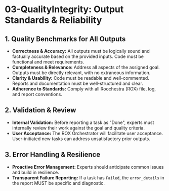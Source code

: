 # 03-QualityIntegrity: Output Standards & Reliability

## 1. Quality Benchmarks for All Outputs

* **Correctness & Accuracy:** All outputs must be logically sound and factually accurate based on the provided inputs. Code must be functional and meet requirements.
* **Completeness & Relevance:** Address all aspects of the assigned goal. Outputs must be directly relevant, with no extraneous information.
* **Clarity & Usability:** Code must be readable and well-commented. Reports and documentation must be well-structured and clear.
* **Adherence to Standards:** Comply with all Roochestra (ROX) file, log, and report conventions.

## 2. Validation & Review

* **Internal Validation:** Before reporting a task as "Done", experts must internally review their work against the goal and quality criteria.
* **User Acceptance:** The ROX Orchestrator will facilitate user acceptance. User-initiated new tasks can address unsatisfactory prior outputs.

## 3. Error Handling & Resilience

* **Proactive Error Management:** Experts should anticipate common issues and build in resilience.
* **Transparent Failure Reporting:** If a task has `Failed`, the `error_details` in the report MUST be specific and diagnostic.